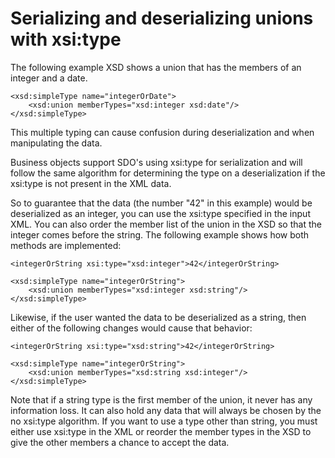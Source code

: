 <!-- image -->

# Serializing and deserializing unions with xsi:type

The following example XSD shows a union that has the members of an integer and a date.

```
<xsd:simpleType name="integerOrDate">
	<xsd:union memberTypes="xsd:integer xsd:date"/>
</xsd:simpleType>
```

This multiple typing can cause confusion during deserialization and when manipulating the
data.

Business objects support SDO's using xsi:type for serialization and will follow the same
algorithm for determining the type on a deserialization if the xsi:type is not present in the XML
data.

So to guarantee that the data (the number "42" in this example) would be deserialized as an
integer, you can use the xsi:type specified in the input XML. You can also order the member list of
the union in the XSD so that the integer comes before the string. The following example shows how
both methods are implemented:

```
<integerOrString xsi:type="xsd:integer">42</integerOrString>

<xsd:simpleType name="integerOrString">
	<xsd:union memberTypes="xsd:integer xsd:string"/>
</xsd:simpleType>
```

Likewise, if the user wanted the data to be deserialized as a string, then either of the
following changes would cause that behavior:

```
<integerOrString xsi:type="xsd:string">42</integerOrString>

<xsd:simpleType name="integerOrString">
	<xsd:union memberTypes="xsd:string xsd:integer"/>
</xsd:simpleType>
```

Note that if a string type is the first member of the union, it never has any information loss.
It can also hold any data that will always be chosen by the no xsi:type algorithm. If you want to
use a type other than string, you must either use xsi:type in the XML or reorder the member types in
the XSD to give the other members a chance to accept the data.